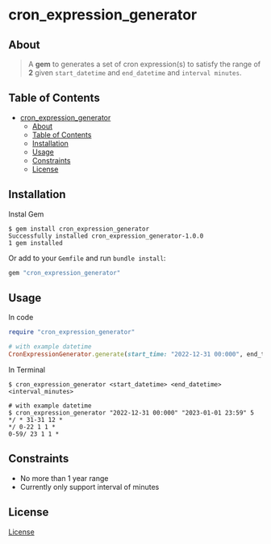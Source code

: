 # cron_expression_generator

## About

> A **gem** to generates a set of cron expression(s) to satisfy the range of **2** given `start_datetime` and `end_datetime` and `interval minutes`.

## Table of Contents

- [cron\_expression\_generator](#cron_expression_generator)
    - [About](#about)
    - [Table of Contents](#table-of-contents)
    - [Installation](#installation)
    - [Usage](#usage)
    - [Constraints](#constraints)
    - [License](#license)

## Installation

Instal Gem

``` shell
$ gem install cron_expression_generator
Successfully installed cron_expression_generator-1.0.0
1 gem installed
```

Or add to your `Gemfile` and run `bundle install`:

``` ruby
gem "cron_expression_generator"
```

## Usage

In code

``` ruby
require "cron_expression_generator"

# with example datetime
CronExpressionGenerator.generate(start_time: "2022-12-31 00:000", end_time:"2023-01-01 23:59", interval_minutes: 5)
```

In Terminal

```shell
$ cron_expression_generator <start_datetime> <end_datetime> <interval_minutes>

# with example datetime
$ cron_expression_generator "2022-12-31 00:000" "2023-01-01 23:59" 5
*/ * 31-31 12 *
*/ 0-22 1 1 *
0-59/ 23 1 1 *
```

## Constraints

- No more than 1 year range
- Currently only support interval of minutes

## License

[License](https://github.com/Itaru7/cron_expression_generator/blob/main/LICENSE)
